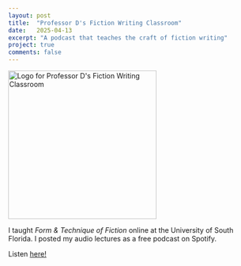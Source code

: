 ```yaml
---
layout: post
title:  "Professor D's Fiction Writing Classroom"
date:   2025-04-13
excerpt: "A podcast that teaches the craft of fiction writing"
project: true
comments: false
---
```

<p class="aligncenter">
<img src="ddykiel.github.io/assets/prof-d's-crw-classroom.png" alt = "Logo for Professor D's Fiction Writing Classroom" style="width:300px;height:300px;">
</p>

I taught <i>Form & Technique of Fiction</i> online at the University of South Florida. I posted my audio lectures as a free podcast on Spotify.

Listen [here!](https://open.spotify.com/show/2uK4id6GytQbp0fZySlsow)

